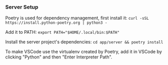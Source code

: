 ### Server Setup

Poetry is used for dependency management, first install it:
`curl -sSL https://install.python-poetry.org | python3 -`

Add it to PATH:
`export PATH="$HOME/.local/bin:$PATH"`

Install the server project's dependencies:
`cd app/server && poetry install`

To make VSCode use the virtualenv created by Poetry, add it in VSCode by clicking "Python" and then "Enter Interpreter Path".